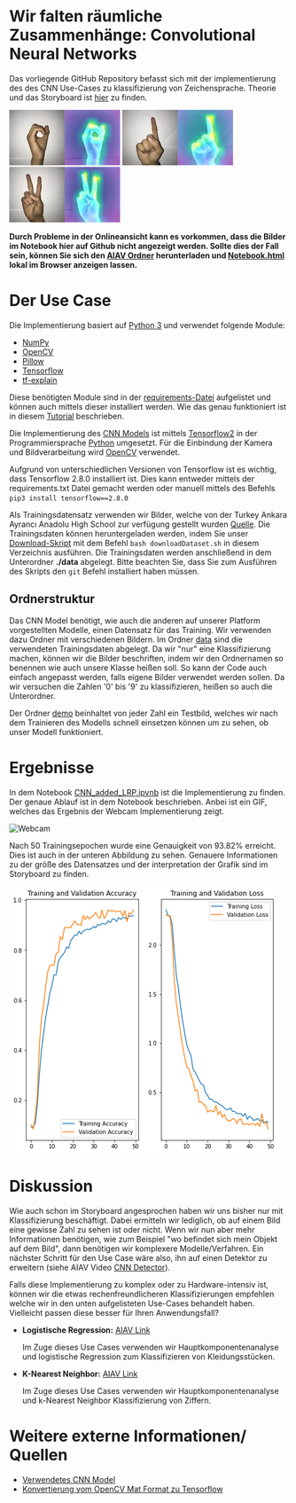 # Wir falten räumliche Zusammenhänge: Convolutional Neural Networks

Das vorliegende GitHub Repository befasst sich mit der implementierung des des CNN Use-Cases zu klassifizierung von Zeichensprache. Theorie und das Storyboard ist [hier](https://www.aiav.technikum-wien.at/ai-anwenden) zu finden.  

![0](./visu/example_0.JPG) 
![1](./visu/example_1.JPG) 
![2](./visu/example_2.JPG) 

__Durch Probleme in der Onlineansicht kann es vorkommen, dass die Bilder im Notebook hier auf Github nicht angezeigt werden. Sollte dies der Fall sein, können Sie sich den [AIAV Ordner](https://github.com/TW-Robotics/AIAV/archive/refs/heads/main.zip) herunterladen und [Notebook.html](Notebook.html) lokal im Browser anzeigen lassen.__

# Der Use Case

Die Implementierung basiert auf [Python 3](https://docs.python.org/3/) und verwendet folgende Module:

- [NumPy](https://numpy.org/)
- [OpenCV](https://opencv.org/)
- [Pillow](https://pillow.readthedocs.io/en/stable/)
- [Tensorflow](https://www.tensorflow.org/)
- [tf-explain](https://tf-explain.readthedocs.io/en/latest/)

Diese benötigten Module sind in der [requirements-Datei](./requirements.txt) aufgelistet und können auch mittels dieser installiert werden. Wie das genau funktioniert ist in diesem [Tutorial](https://note.nkmk.me/en/python-pip-install-requirements/) beschrieben.  

Die Implementierung des [CNN Models](https://www.tensorflow.org/tutorials/images/classification) ist mittels [Tensorflow2](https://www.tensorflow.org/) in der Programmiersprache [Python](https://docs.python.org/3/) umgesetzt. Für die Einbindung der Kamera und Bildverarbeitung wird [OpenCV](https://opencv.org/) verwendet. 

Aufgrund von unterschiedlichen Versionen von Tensorflow ist es wichtig, dass Tensorflow 2.8.0 installiert ist. Dies kann entweder mittels der requirements.txt Datei gemacht werden oder manuell mittels des Befehls ```pip3 install tensorflow==2.8.0```

Als Trainingsdatensatz verwenden wir Bilder, welche von der Turkey Ankara Ayrancı Anadolu High School zur verfügung gestellt wurden [Quelle](https://github.com/ardamavi/Sign-Language-Digits-Dataset). Die Trainingsdaten können heruntergeladen werden, indem Sie unser [Download-Skript](./downloadDataset.sh) mit dem Befehl ```bash downloadDataset.sh``` in diesem Verzeichnis ausführen. Die Trainingsdaten werden anschließend in dem Unterordner **./data** abgelegt. Bitte beachten Sie, dass Sie zum Ausführen des Skripts den ```git``` Befehl installiert haben müssen.

## Ordnerstruktur

Das CNN Model benötigt, wie auch die anderen auf unserer Platform vorgestellten Modelle, einen Datensatz für das Training. Wir verwenden dazu Ordner mit verschiedenen Bildern. Im Ordner [data](./data) sind die verwendeten Trainingsdaten abgelegt. Da wir "nur" eine Klassifizierung machen, können wir die Bilder beschriften, indem wir den Ordnernamen so benennen wie auch unsere Klasse heißen soll. So kann der Code auch einfach angepasst werden, falls eigene Bilder verwendet werden sollen. Da wir versuchen die Zahlen '0' bis '9' zu klassifizieren, heißen so auch die Unterordner. 

Der Ordner [demo](./demo) beinhaltet von jeder Zahl ein Testbild, welches wir nach dem Trainieren des Modells schnell einsetzen können um zu sehen, ob unser Modell funktioniert.

# Ergebnisse

In dem Notebook [CNN_added_LRP.ipynb](./CNN_added_LRP.ipynb) ist die Implementierung zu finden. Der genaue Ablauf ist in dem Notebook beschrieben. Anbei ist ein GIF, welches das Ergebnis der Webcam Implementierung zeigt. 

![Webcam](./Webcam_Implementation.gif) 

Nach 50 Trainingsepochen wurde eine Genauigkeit von 93.82% erreicht. Dies ist auch in der unteren Abbildung zu sehen. Genauere Informationen zu der größe des Datensatzes und der interpretation der Grafik sind im Storyboard zu finden. 

![training_output](./output.png)


# Diskussion 

Wie auch schon im Storyboard angesprochen haben wir uns bisher nur mit Klassifizierung beschäftigt. Dabei ermitteln wir lediglich, ob auf einem Bild eine gewisse Zahl zu sehen ist oder nicht. Wenn wir nun aber mehr Informationen benötigen, wie zum Beispiel "wo befindet sich mein Objekt auf dem Bild", dann benötigen wir komplexere Modelle/Verfahren. Ein nächster Schritt für den Use Case wäre also, ihn auf einen Detektor zu erweitern (siehe AIAV Video [CNN Detector](https://youtu.be/xIXGDepixcg)). 

Falls diese Implementierung zu komplex oder zu Hardware-intensiv ist, können wir die etwas rechenfreundlicheren Klassifizierungen empfehlen welche wir in den unten aufgelisteten Use-Cases behandelt haben. Vielleicht passen diese besser für Ihren Anwendungsfall? 


- **Logistische Regression:**
    [AIAV Link](https://www.aiav.technikum-wien.at/post/logistic-regression-der-einfachste-weg-kleidungsst%C3%BCcke-zu-klassifizieren)

    Im Zuge dieses Use Cases verwenden wir Hauptkomponentenanalyse und logistische Regression zum Klassifizieren von Kleidungsstücken.

    

- **K-Nearest Neighbor:**
    [AIAV Link](https://www.aiav.technikum-wien.at/post/von-nachbarn-und-deren-merkmalen-zur-klassifizierung-von-buchstaben)

    Im Zuge dieses Use Cases verwenden wir Hauptkomponentenanalyse und k-Nearest Neighbor Klassifizierung von Ziffern.


# Weitere externe Informationen/ Quellen

- [Verwendetes CNN Model](https://www.tensorflow.org/tutorials/images/classification) </br>
- [Konvertierung vom OpenCV Mat Format zu Tensorflow](https://stackoverflow.com/questions/40273109/convert-python-opencv-mat-image-to-tensorflow-image-data/40273815)</br>